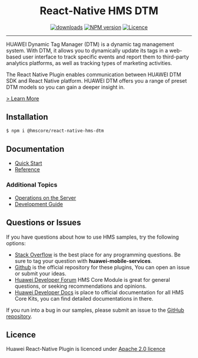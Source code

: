<p align="center">
  <h1 align="center">React-Native HMS DTM</h1>
</p>


<p align="center">
  <a href="https://www.npmjs.com/package/@hmscore/react-native-hms-dtm"><img src="https://img.shields.io/npm/dm/@hmscore/react-native-hms-dtm?color=%23007EC6&style=for-the-badge" alt="downloads"></a>
  <a href="https://www.npmjs.com/package/@hmscore/react-native-hms-dtm"><img src="https://img.shields.io/npm/v/@hmscore/react-native-hms-dtm?color=%23ed2a1c&style=for-the-badge" alt="NPM version"></a>
  <a href="/LICENCE"><img src="https://img.shields.io/npm/l/@hmscore/react-native-hms-dtm.svg?color=%3bcc62&style=for-the-badge" alt="Licence"></a>
</p>

----

HUAWEI Dynamic Tag Manager (DTM) is a dynamic tag management system. With DTM, it allows you to dynamically update its tags in a web-based user interface to track specific events and report them to third-party analytics platforms, as well as tracking types of marketing activities.

The React Native Plugin enables communication between HUAWEI DTM SDK and React Native platform. HUAWEI DTM offers you a range of preset DTM models so you can gain a deeper insight in.

[> Learn More](https://developer.huawei.com/consumer/en/doc/development/HMS-Plugin-Guides/about-the-service-0000001055654101)

## Installation

```bash
$ npm i @hmscore/react-native-hms-dtm
```

## Documentation

- [Quick Start](https://developer.huawei.com/consumer/en/doc/development/HMS-Plugin-Guides/integrating-sdk-0000001077774624)
- [Reference](https://developer.huawei.com/consumer/en/doc/development/HMS-Plugin-References-V1/overview-0000001057153998-V1)

### Additional Topics
- [Operations on the Server](https://developer.huawei.com/consumer/en/doc/development/HMS-Plugin-Guides/operation-server-overview-0000001077378810)
- [Development Guide](https://developer.huawei.com/consumer/en/doc/development/HMS-Plugin-Guides/dev-guide-overiview-0000001096471561)

## Questions or Issues

If you have questions about how to use HMS samples, try the following options:
- [Stack Overflow](https://stackoverflow.com/questions/tagged/huawei-mobile-services) is the best place for any programming questions. Be sure to tag your question with 
**huawei-mobile-services**.
- [Github](https://github.com/HMS-Core/hms-react-native-plugin) is the official repository for these plugins, You can open an issue or submit your ideas.
- [Huawei Developer Forum](https://forums.developer.huawei.com/forumPortal/en/home?fid=0101187876626530001) HMS Core Module is great for general questions, or seeking recommendations and opinions.
- [Huawei Developer Docs](https://developer.huawei.com/consumer/en/doc/overview/HMS-Core-Plugin) is place to official documentation for all HMS Core Kits, you can find detailed documentations in there.

If you run into a bug in our samples, please submit an issue to the [GitHub repository](https://github.com/HMS-Core/hms-react-native-plugin).

## Licence

Huawei React-Native Plugin is licenced under [Apache 2.0 licence](LICENCE)